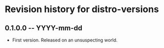 # Revision history for distro-versions

## 0.1.0.0 -- YYYY-mm-dd

* First version. Released on an unsuspecting world.
